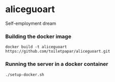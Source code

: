 # aliceguoart

Self-employment dream

### Building the docker image
```
docker build -t aliceguoart https://github.com/toiletpapar/aliceguoart.git
```

### Running the server in a docker container
```
./setup-docker.sh
```